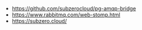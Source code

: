 
- https://github.com/subzerocloud/pg-amqp-bridge
- https://www.rabbitmq.com/web-stomp.html
- https://subzero.cloud/

